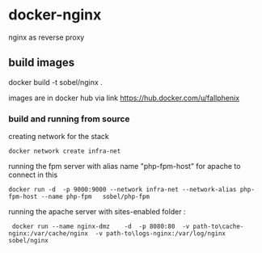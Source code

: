 # docker-nginx
nginx as reverse proxy

## build images
docker build -t sobel/nginx .

images are in docker hub via link  https://hub.docker.com/u/fallphenix


### build and running from source

creating network for the stack
```
docker network create infra-net
```
running the fpm server with alias name "php-fpm-host" for apache to connect in this
```
docker run -d  -p 9000:9000 --network infra-net --network-alias php-fpm-host --name php-fpm   sobel/php-fpm
```
running the apache server with sites-enabled folder : 

```
 docker run --name nginx-dmz    -d  -p 8080:80  -v path-to\cache-nginx:/var/cache/nginx  -v path-to\logs-nginx:/var/log/nginx sobel/nginx
```
